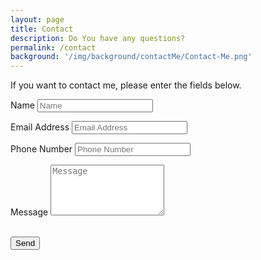 ```yaml
---
layout: page
title: Contact
description: Do You have any questions? 
permalink: /contact
background: '/img/background/contactMe/Contact-Me.png'
---
```


If you want to contact me, please enter the fields below.


<form id="formaction" method="POST">
  <div class="control-group">
    <div class="form-group floating-label-form-group controls">
      <label>Name</label>
      <input type="text" name="Name" class="form-control" placeholder="Name" id="name">
      <p class="help-block text-danger"></p>
    </div>
  </div>
  <div class="control-group">
    <div class="form-group floating-label-form-group controls">
      <label>Email Address</label>
      <input type="email" name="Email" class="form-control" placeholder="Email Address" id="email" required data-validation-required-message="Please enter your email address.">
      <p class="help-block text-danger"></p>
    </div>
  </div>
  <div class="control-group">
    <div class="form-group floating-label-form-group controls">
      <label>Phone Number</label>
      <input type="tel" name="Phone Number" class="form-control" placeholder="Phone Number" id="email">
      <p class="help-block text-danger"></p>
    </div>
  </div>
  <div class="control-group">
    <div class="form-group floating-label-form-group controls">
      <label>Message</label>
      <textarea name="Message" rows="5" class="form-control" placeholder="Message" id="message" required data-validation-required-message="Please enter a message."></textarea>
      <p class="help-block text-danger"></p>
    </div>
  </div>
  <br>
  <div id="success"></div>
  <div class="form-group">
    <button type="submit" class="btn btn-primary" id="sendMessageButton">Send</button>
  </div>
  <input type="hidden" name="_next" value="//mywebsite.com/thanks.html" />
</form>

<script>
    var contactform =  document.getElementById('formaction');
	contactform.setAttribute('action', '//formspree.io/f/xgepydzg');
</script>

